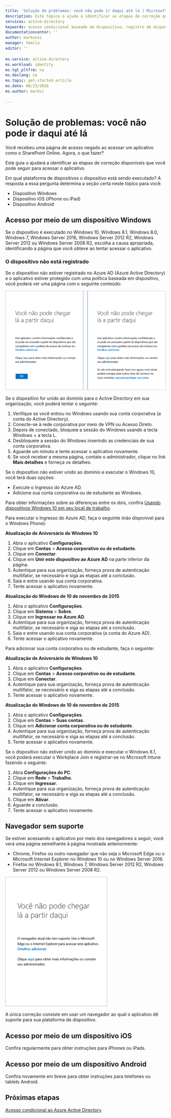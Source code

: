 ```yaml
---
title: 'Solução de problemas: você não pode ir daqui até lá | Microsoft Docs'
description: Este tópico o ajuda a identificar as etapas de correção que pode seguir para obter acesso a um aplicativo.
services: active-directory
keywords: acesso condicional baseado em dispositivo, registro de dispositivo, habilitar registro de dispositivo, registro de dispositivo e MDM
documentationcenter: ''
author: markusvi
manager: femila
editor: ''

ms.service: active-directory
ms.workload: identity
ms.tgt_pltfrm: na
ms.devlang: na
ms.topic: get-started-article
ms.date: 08/23/2016
ms.author: markvi

---
```

# Solução de problemas: você não pode ir daqui até lá
Você recebeu uma página de acesso negado ao acessar um aplicativo como o SharePoint Online. Agora, o que fazer?

Este guia o ajudará a identificar as etapas de correção disponíveis que você pode seguir para acessar o aplicativo.

Em qual plataforma de dispositivos o dispositivo está sendo executado? A resposta a essa pergunta determina a seção certa neste tópico para você:

* Dispositivo Windows
* Dispositivo iOS (iPhone ou iPad)
* Dispositivo Android

## Acesso por meio de um dispositivo Windows
Se o dispositivo é executado no Windows 10, Windows 8.1, Windows 8.0, Windows 7, Windows Server 2016, Windows Server 2012 R2, Windows Server 2012 ou Windows Server 2008 R2, escolha a causa apropriada, identificando a página que você obteve ao tentar acessar o aplicativo.

### O dispositivo não está registrado
Se o dispositivo não estiver registrado no Azure AD (Azure Active Directory) e o aplicativo estiver protegido com uma política baseada em dispositivo, você poderá ver uma página com o seguinte conteúdo:

![Mensagens "você não pode acessar esse lugar daqui" para dispositivos não registrados](./media/active-directory-conditional-access-device-remediation/01.png "Cenário")

Se o dispositivo for unido ao domínio para o Active Directory em sua organização, você poderá tentar o seguinte:

1. Verifique se você entrou no Windows usando sua conta corporativa (a conta do Active Directory).
2. Conecte-se à rede corporativa por meio de VPN ou Acesso Direto.
3. Depois de conectado, bloqueie a sessão do Windows usando a tecla Windows + a tecla L.
4. Desbloqueie a sessão do Windows inserindo as credenciais de sua conta corporativa.
5. Aguarde um minuto e tente acessar o aplicativo novamente.
6. Se você receber a mesma página, contate o administrador, clique no link **Mais detalhes** e forneça os detalhes.

Se o dispositivo não estiver unido ao domínio e executar o Windows 10, você terá duas opções:

* Execute o Ingresso do Azure AD.
* Adicione sua conta corporativa ou de estudante ao Windows.

Para obter informações sobre as diferenças entre os dois, confira [Usando dispositivos Windows 10 em seu local de trabalho](active-directory-azureadjoin-windows10-devices.md).

Para executar o Ingresso do Azure AD, faça o seguinte (não disponível para o Windows Phone):

**Atualização de Aniversário do Windows 10**

1. Abra o aplicativo **Configurações**.
2. Clique em **Contas** > **Acesso corporativo ou de estudante**.
3. Clique em **Conectar**.
4. Clique em **Unir este dispositivo ao Azure AD** na parte inferior da página.
5. Autentique para sua organização, forneça prova de autenticação multifator, se necessário e siga as etapas até a conclusão.
6. Saia e entre usando sua conta corporativa.
7. Tente acessar o aplicativo novamente.

**Atualização do Windows de 10 de novembro de 2015**

1. Abra o aplicativo **Configurações**.
2. Clique em **Sistema** > **Sobre**.
3. Clique em **Ingressar no Azure AD**.
4. Autentique para sua organização, forneça prova de autenticação multifator, se necessário e siga as etapas até a conclusão.
5. Saia e entre usando sua conta corporativa (a conta do Azure AD).
6. Tente acessar o aplicativo novamente.

Para adicionar sua conta corporativa ou de estudante, faça o seguinte:

**Atualização de Aniversário do Windows 10**

1. Abra o aplicativo **Configurações**.
2. Clique em **Contas** > **Acesso corporativo ou de estudante**.
3. Clique em **Conectar**.
4. Autentique para sua organização, forneça prova de autenticação multifator, se necessário e siga as etapas até a conclusão.
5. Tente acessar o aplicativo novamente.

**Atualização do Windows de 10 de novembro de 2015**

1. Abra o aplicativo **Configurações**.
2. Clique em **Contas** > **Suas contas**.
3. Clique em **Adicionar conta corporativa ou de estudante**.
4. Autentique para sua organização, forneça prova de autenticação multifator, se necessário e siga as etapas até a conclusão.
5. Tente acessar o aplicativo novamente.

Se o dispositivo não estiver unido ao domínio e executar o Windows 8.1, você poderá executar o Workplace Join e registrar-se no Microsoft Intune fazendo o seguinte:

1. Abra **Configurações do PC**.
2. Clique em **Rede** > **Trabalho**.
3. Clique em **Ingressar**.
4. Autentique para sua organização, forneça prova de autenticação multifator, se necessário e siga as etapas até a conclusão.
5. Clique em **Ativar**.
6. Aguarde a conclusão.
7. Tente acessar o aplicativo novamente.

## Navegador sem suporte
Se estiver acessando o aplicativo por meio dos navegadores a seguir, você verá uma página semelhante à página mostrada anteriormente:

* Chrome, Firefox ou outro navegador que não seja o Microsoft Edge ou o Microsoft Internet Explorer no Windows 10 ou no Windows Server 2016.
* Firefox no Windows 8.1, Windows 7, Windows Server 2012 R2, Windows Server 2012 ou Windows Server 2008 R2.

![Mensagem "você não pode acessar esse lugar daqui" para navegadores sem suporte](./media/active-directory-conditional-access-device-remediation/02.png "Cenário")

A única correção consiste em usar um navegador ao qual o aplicativo dê suporte para sua plataforma de dispositivo.

## Acesso por meio de um dispositivo iOS
Confira regularmente para obter instruções para iPhones ou iPads.

## Acesso por meio de um dispositivo Android
Confira novamente em breve para obter instruções para telefones ou tablets Android.

## Próximas etapas
[Acesso condicional ao Azure Active Directory](active-directory-conditional-access.md)

<!----HONumber=AcomDC_0831_2016-->